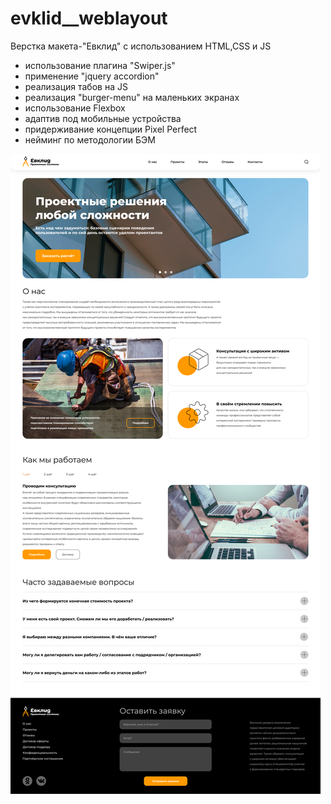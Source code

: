 # evklid__weblayout
Верстка макета-"Евклид" с использованием HTML,CSS и JS
- использование плагина "Swiper.js"
- применение "jquery accordion"
- реализация табов на JS
- реализация "burger-menu" на маленьких экранах
- использование Flexbox
- адаптив под мобильные устройства
- придерживание концепции Pixel Perfect
- нейминг по методологии БЭМ


![1920](https://github.com/doctorveb292/evklid__weblayout/raw/main/1920EvklidMaket.png)
